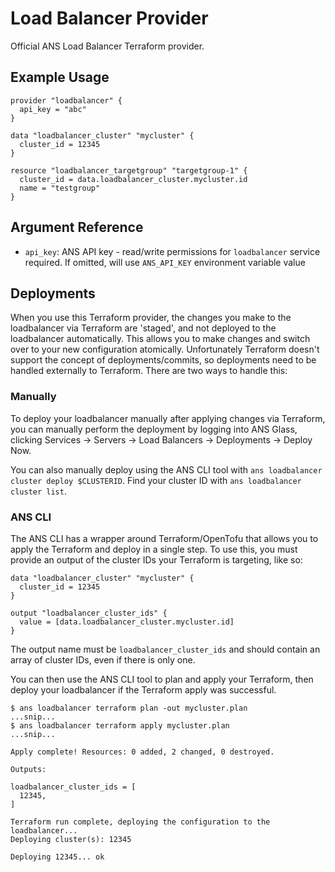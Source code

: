 # Load Balancer Provider

Official ANS Load Balancer Terraform provider.

## Example Usage

```hcl
provider "loadbalancer" {
  api_key = "abc"
}

data "loadbalancer_cluster" "mycluster" {
  cluster_id = 12345
}

resource "loadbalancer_targetgroup" "targetgroup-1" {
  cluster_id = data.loadbalancer_cluster.mycluster.id
  name = "testgroup"
}
```

## Argument Reference

* `api_key`: ANS API key - read/write permissions for `loadbalancer` service required. If omitted, will use `ANS_API_KEY` environment variable value

## Deployments

When you use this Terraform provider, the changes you make to the loadbalancer via Terraform are 'staged', and not deployed to the loadbalancer automatically. This allows you to make changes and switch over to your new configuration atomically. Unfortunately Terraform doesn't support the concept of deployments/commits, so deployments need to be handled externally to Terraform. There are two ways to handle this:

### Manually

To deploy your loadbalancer manually after applying changes via Terraform, you can manually perform the deployment by logging into ANS Glass, clicking Services -> Servers -> Load Balancers -> Deployments -> Deploy Now.

You can also manually deploy using the ANS CLI tool with `ans loadbalancer cluster deploy $CLUSTERID`. Find your cluster ID with `ans loadbalancer cluster list`.

### ANS CLI

The ANS CLI has a wrapper around Terraform/OpenTofu that allows you to apply the Terraform and deploy in a single step. To use this, you must provide an output of the cluster IDs your Terraform is targeting, like so:

```hcl
data "loadbalancer_cluster" "mycluster" {
  cluster_id = 12345
}

output "loadbalancer_cluster_ids" {
  value = [data.loadbalancer_cluster.mycluster.id]
}
```

The output name must be `loadbalancer_cluster_ids` and should contain an array of cluster IDs, even if there is only one.

You can then use the ANS CLI tool to plan and apply your Terraform, then deploy your loadbalancer if the Terraform apply was successful.

```shell
$ ans loadbalancer terraform plan -out mycluster.plan
...snip...
$ ans loadbalancer terraform apply mycluster.plan
...snip...

Apply complete! Resources: 0 added, 2 changed, 0 destroyed.

Outputs:

loadbalancer_cluster_ids = [
  12345,
]

Terraform run complete, deploying the configuration to the loadbalancer...
Deploying cluster(s): 12345

Deploying 12345... ok
```

